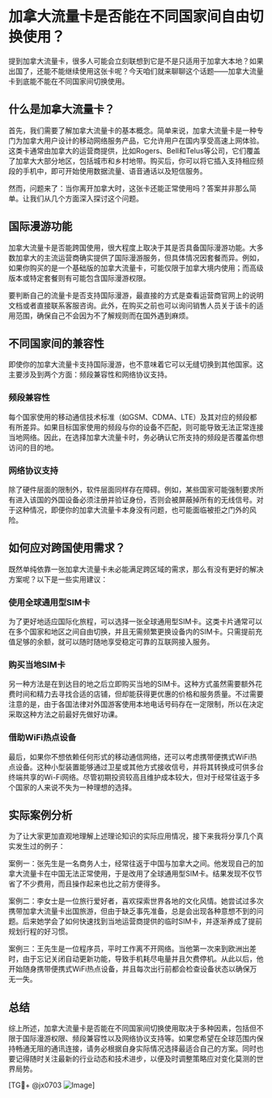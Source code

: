 # 加拿大流量卡是否能在不同国家间自由切换使用？

提到加拿大流量卡，很多人可能会立刻联想到它是不是只适用于加拿大本地？如果出国了，还能不能继续使用这张卡呢？今天咱们就来聊聊这个话题——加拿大流量卡到底能不能在不同国家间切换使用。

## 什么是加拿大流量卡？

首先，我们需要了解加拿大流量卡的基本概念。简单来说，加拿大流量卡是一种专门为加拿大用户设计的移动网络服务产品，它允许用户在国内享受高速上网体验。这类卡通常由加拿大的运营商提供，比如Rogers、Bell和Telus等公司，它们覆盖了加拿大大部分地区，包括城市和乡村地带。购买后，你可以将它插入支持相应频段的手机中，即可开始使用数据流量、语音通话以及短信服务。

然而，问题来了：当你离开加拿大时，这张卡还能正常使用吗？答案并非那么简单。让我们从几个方面深入探讨这个问题。

## 国际漫游功能

加拿大流量卡是否能跨国使用，很大程度上取决于其是否具备国际漫游功能。大多数加拿大的主流运营商确实提供了国际漫游服务，但具体情况因套餐而异。例如，如果你购买的是一个基础版的加拿大流量卡，可能仅限于加拿大境内使用；而高级版本或特定套餐则有可能包含国际漫游权限。

要判断自己的流量卡是否支持国际漫游，最直接的方式是查看运营商官网上的说明文档或者直接联系客服咨询。此外，在购买之前也可以询问销售人员关于该卡的适用范围，确保自己不会因为不了解规则而在国外遇到麻烦。

## 不同国家间的兼容性

即使你的加拿大流量卡支持国际漫游，也不意味着它可以无缝切换到其他国家。这主要涉及到两个方面：频段兼容性和网络协议支持。

### 频段兼容性

每个国家使用的移动通信技术标准（如GSM、CDMA、LTE）及其对应的频段都有所差异。如果目标国家使用的频段与你的设备不匹配，则可能导致无法正常连接当地网络。因此，在选择加拿大流量卡时，务必确认它所支持的频段是否覆盖你想访问的目的地。

### 网络协议支持

除了硬件层面的限制外，软件层面同样存在障碍。例如，某些国家可能强制要求所有进入该国的外国设备必须注册并验证身份，否则会被屏蔽掉所有的无线信号。对于这种情况，即便你的加拿大流量卡本身没有问题，也可能面临被拒之门外的风险。

## 如何应对跨国使用需求？

既然单纯依靠一张加拿大流量卡未必能满足跨区域的需求，那么有没有更好的解决方案呢？以下是一些实用建议：

### 使用全球通用型SIM卡

为了更好地适应国际化旅程，可以选择一张全球通用型SIM卡。这类卡片通常可以在多个国家和地区之间自由切换，并且无需频繁更换设备内的SIM卡。只需提前充值足够的余额，就可以随时随地享受稳定可靠的互联网接入服务。

### 购买当地SIM卡

另一种方法是在到达目的地之后立即购买当地的SIM卡。这种方式虽然需要额外花费时间和精力去寻找合适的店铺，但却能获得更优惠的价格和服务质量。不过需要注意的是，由于各国法律对外国游客使用本地电话号码存在一定限制，所以在决定采取这种方法之前最好先做好功课。

### 借助WiFi热点设备

最后，如果你不想依赖任何形式的移动通信网络，还可以考虑携带便携式WiFi热点设备。这种小型装置能够通过卫星或其他方式接收信号，并将其转换成可供多台终端共享的Wi-Fi网络。尽管初期投资较高且维护成本较大，但对于经常往返于多个国家的人来说不失为一种理想的选择。

## 实际案例分析

为了让大家更加直观地理解上述理论知识的实际应用情况，接下来我将分享几个真实发生过的例子：

案例一：张先生是一名商务人士，经常往返于中国与加拿大之间。他发现自己的加拿大流量卡在中国无法正常使用，于是改用了全球通用型SIM卡。结果发现不仅节省了不少费用，而且操作起来也比之前方便得多。

案例二：李女士是一位旅行爱好者，喜欢探索世界各地的文化风情。她尝试过多次携带加拿大流量卡出国旅游，但由于缺乏事先准备，总是会出现各种意想不到的问题。后来她学会了如何快速找到当地运营商提供的临时SIM卡，并逐渐养成了提前规划行程的好习惯。

案例三：王先生是一位程序员，平时工作离不开网络。当他第一次来到欧洲出差时，由于忘记关闭自动更新功能，导致手机耗尽电量并且欠费停机。从此以后，他开始随身携带便携式WiFi热点设备，并且每次出行前都会检查设备状态以确保万无一失。

## 总结

综上所述，加拿大流量卡是否能在不同国家间切换使用取决于多种因素，包括但不限于国际漫游权限、频段兼容性以及网络协议支持等。如果您希望在全球范围内保持畅通无阻的通讯连接，请务必根据自身实际情况选择最适合自己的方案。同时也要记得随时关注最新的行业动态和技术进步，以便及时调整策略应对变化莫测的世界局势。

[TG💪+ @jx0703 ![Image](https://github.com/user-attachments/assets/dbca1d08-cadb-493c-b0ec-ad6f7a83f270)]